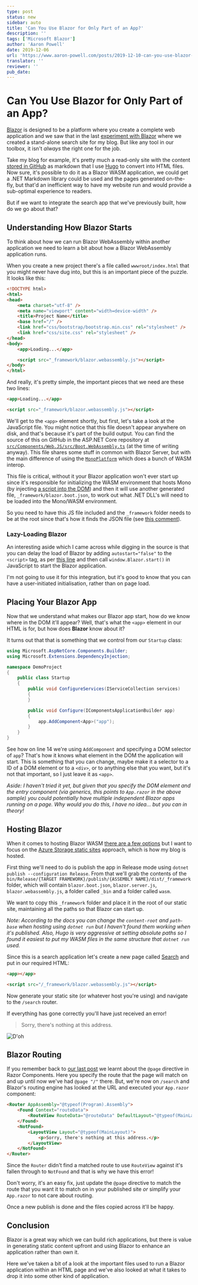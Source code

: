 ```yaml
---
type: post
status: new
sidebar: auto
title: 'Can You Use Blazor for Only Part of an App?'
description: ''
tags: ['Microsoft Blazor']
author: 'Aaron Powell'
date: 2019-12-06
url: 'https://www.aaron-powell.com/posts/2019-12-10-can-you-use-blazor-for-only-part-of-an-app/'
translator: ''
reviewer: ''
pub_date: 
---
```


# Can You Use Blazor for Only Part of an App?

<ContentMeta />

[Blazor](https://docs.microsoft.com/en-gb/aspnet/core/blazor/?view=aspnetcore-3.0&WT.mc_id=aaronpowell-blog-aapowell) is designed to be a platform where you create a complete web application and we saw that in the last [experiment with Blazor](https://www.aaron-powell.com/posts/2019-11-29-implementing-search-in-blazor-webassembly-with-lucenenet) where we created a stand-alone search site for my blog. But like any tool in our toolbox, it isn't _always_ the right one for the job.

Take my blog for example, it's pretty much a read-only site with the content [stored in GitHub](https://github.com/aaronpowell/aaronpowell.github.io) as markdown that I use [Hugo](https://gohugo.io) to convert into HTML files. Now sure, it's possible to do it as a Blazor WASM application, we could get a .NET Markdown library could be used and the pages generated on-the-fly, but that'd an inefficient way to have my website run and would provide a sub-optimal experience to readers.

But if we want to integrate the search app that we've previously built, how do we go about that?

## Understanding How Blazor Starts

To think about how we can run Blazor WebAssembly within another application we need to learn a bit about how a Blazor WebAssembly application runs.

When you create a new project there's a file called `wwwroot/index.html` that you might never have dug into, but this is an important piece of the puzzle. It looks like this:

```html
<!DOCTYPE html>
<html>
<head>
    <meta charset="utf-8" />
    <meta name="viewport" content="width=device-width" />
    <title>Project Name</title>
    <base href="/" />
    <link href="css/bootstrap/bootstrap.min.css" rel="stylesheet" />
    <link href="css/site.css" rel="stylesheet" />
</head>
<body>
    <app>Loading...</app>

    <script src="_framework/blazor.webassembly.js"></script>
</body>
</html>
```
And really, it's pretty simple, the important pieces that we need are these two lines:

```html
<app>Loading...</app>

<script src="_framework/blazor.webassembly.js"></script>
```
We'll get to the `<app>` element shortly, but first, let's take a look at the JavaScript file. You might notice that this file doesn't appear anywhere on disk, and that's because it's part of the build output. You can find the source of this on GitHub in the ASP.NET Core repository at [`src/Components/Web.JS/src/Boot.WebAssembly.ts`](https://github.com/aspnet/AspNetCore/blob/5bdf75f3e160bc90768526ba07c30e594b08b96d/src/Components/Web.JS/src/Boot.WebAssembly.ts) (at the time of writing anyway). This file shares some stuff in common with Blazor Server, but with the main difference of using the [`MonoPlatform`](https://github.com/aspnet/AspNetCore/blob/e72223eaf58a3ee6660a922064d2449e47b78253/src/Components/Web.JS/src/Platform/Mono/MonoPlatform.ts) which does a bunch of WASM interop.

This file is critical, without it your Blazor application won't ever start up since it's responsible for initializing the WASM environment that hosts Mono (by injecting [a script into the DOM](https://github.com/aspnet/AspNetCore/blob/e72223eaf58a3ee6660a922064d2449e47b78253/src/Components/Web.JS/src/Platform/Mono/MonoPlatform.ts#L197-L200)) and then it will use another generated file, `_framework/blazor.boot.json`, to work out what .NET DLL's will need to be loaded into the Mono/WASM environment.

So you need to have this JS file included and the `_framework` folder needs to be at the root since that's how it finds the JSON file (see [this comment](https://github.com/aspnet/AspNetCore/blob/e72223eaf58a3ee6660a922064d2449e47b78253/src/Components/Web.JS/src/Boot.WebAssembly.ts#L61-L62)).

### Lazy-Loading Blazor

An interesting aside which I came across while digging in the source is that you can delay the load of Blazor by adding `autostart="false"` to the `<script>` tag, as per [this line](https://github.com/aspnet/AspNetCore/blob/e72223eaf58a3ee6660a922064d2449e47b78253/src/Components/Web.JS/src/BootCommon.ts#L5) and then call `window.Blazor.start()` in JavaScript to start the Blazor application.

I'm not going to use it for this integration, but it's good to know that you can have a user-initiated initialisation, rather than on page load.

## Placing Your Blazor App

Now that we understand what makes our Blazor app start, how do we know where in the DOM it'll appear? Well, that's what the `<app>` element in our HTML is for, but how does **Blazor** know about it?

It turns out that that is something that we control from our `Startup` class:

```c#
using Microsoft.AspNetCore.Components.Builder;
using Microsoft.Extensions.DependencyInjection;

namespace DemoProject
{
    public class Startup
    {
        public void ConfigureServices(IServiceCollection services)
        {
        }

        public void Configure(IComponentsApplicationBuilder app)
        {
            app.AddComponent<App>("app");
        }
    }
}
```

See how on line 14 we're using `AddComponent` and specifying a DOM selector of `app`? That's how it knows what element in the DOM the application will start. This is something that you can change, maybe make it a selector to a ID of a DOM element or to a `<div>`, or to anything else that you want, but it's not that important, so I just leave it as `<app>`.

_Aside: I haven't tried it yet, but given that you specify the DOM element and the entry component (via generics, this points to `App.razor` in the above sample) you could potentially have multiple independent Blazor apps running on a page. Why would you do this, I have no idea... but you can in theory!_

## Hosting Blazor

When it comes to hosting Blazor WASM [there are a few options](https://docs.microsoft.com/en-gb/aspnet/core/host-and-deploy/blazor/webassembly?view=aspnetcore-3.1&WT.mc_id=aaronpowell-blog-aapowell) but I want to focus on the [Azure Storage static sites](https://docs.microsoft.com/en-gb/aspnet/core/host-and-deploy/blazor/webassembly?view=aspnetcore-3.1&WT.mc_id=aaronpowell-blog-aapowell#azure-storage) approach, which is how my blog is hosted.

First thing we'll need to do is publish the app in Release mode using `dotnet publish --configuration Release`. From that we'll grab the contents of the `bin/Release/{TARGET FRAMEWORK}/publish/{ASSEMBLY NAME}/dist/_framework` folder, which will contain `blazor.boot.json`, `blazor.server.js`, `blazor.webassembly.js`, a folder called `_bin` and a folder called `wasm`.

We want to copy this `_framework` folder and place it in the root of our static site, maintaining all the paths so that Blazor can start up.

_Note: According to the docs you can change the `content-root` and `path-base` when hosting using `dotnet run` but I haven't found them working when it's published. Also, Hugo is very aggressive at setting absolute paths so I found it easiest to put my WASM files in the same structure that `dotnet run` used._

Since this is a search application let's create a new page called [Search](https://raw.githubusercontent.com/aaronpowell/aaronpowell.github.io/fac2ae4c8db58f6b4b010522769fc928eb0e1983/src/content/search.md) and put in our required HTML:

```html
<app></app>

<script src="/_framework/blazor.webassembly.js"></script>
```
Now generate your static site (or whatever host you're using) and navigate to the `/search` router.

If everything has gone correctly you'll have just received an error!

>Sorry, there's nothing at this address.

![D'oh](https://www.aaron-powell.com/images/doh.gif)

## Blazor Routing

If you remember back to [our last post](https://www.aaron-powell.com/posts/2019-11-29-implementing-search-in-blazor-webassembly-with-lucenenet) we learnt about the `@page` directive in Razor Components. Here you specify the route that the page will match on and up until now we've had `@page "/"` there. But, we're now on `/search` and Blazor's routing engine has looked at the URL and executed your `App.razor` component:

```html
<Router AppAssembly="@typeof(Program).Assembly">
    <Found Context="routeData">
        <RouteView RouteData="@routeData" DefaultLayout="@typeof(MainLayout)" />
    </Found>
    <NotFound>
        <LayoutView Layout="@typeof(MainLayout)">
            <p>Sorry, there's nothing at this address.</p>
        </LayoutView>
    </NotFound>
</Router>
```
Since the `Router` didn't find a matched route to use `RouteView` against it's fallen through to `NotFound` and that is why we have this error!

Don't worry, it's an easy fix, just update the `@page` directive to match the route that you want it to match on in your published site _or_ simplify your `App.razor` to not care about routing.

Once a new publish is done and the files copied across it'll be happy.

## Conclusion

Blazor is a great way which we can build rich applications, but there is value in generating static content upfront and using Blazor to enhance an application rather than own it.

Here we've taken a bit of a look at the important files used to run a Blazor application within an HTML page and we've also looked at what it takes to drop it into some other kind of application.

